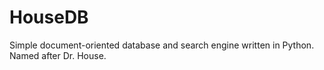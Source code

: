 # HouseDB
Simple document-oriented database and search engine written in Python. Named after Dr. House.
